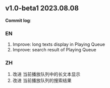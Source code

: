 ## **v1.0-beta1 2023.08.08**

**Commit log**:

### EN
1. Improve: long texts display in Playing Queue
2. Improve: search result of Playing Queue


### ZH
1. 改进 当前播放队列中的长文本显示
2. 改进 当前播放队列的搜索结果


